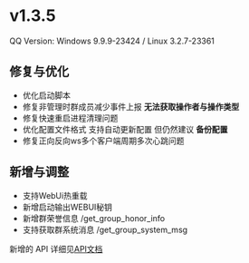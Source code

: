 # v1.3.5

QQ Version: Windows 9.9.9-23424 / Linux 3.2.7-23361

## 修复与优化
* 优化启动脚本
* 修复非管理时群成员减少事件上报 **无法获取操作者与操作类型**
* 修复快速重启进程清理问题
* 优化配置文件格式 支持自动更新配置 但仍然建议 **备份配置**
* 修复正向反向ws多个客户端周期多次心跳问题

## 新增与调整
* 支持WebUi热重载
* 新增启动输出WEBUI秘钥
* 新增群荣誉信息 /get_group_honor_info
* 支持获取群系统消息 /get_group_system_msg

新增的 API 详细见[API文档](https://napneko.github.io/zh-CN/develop/extends_api)
